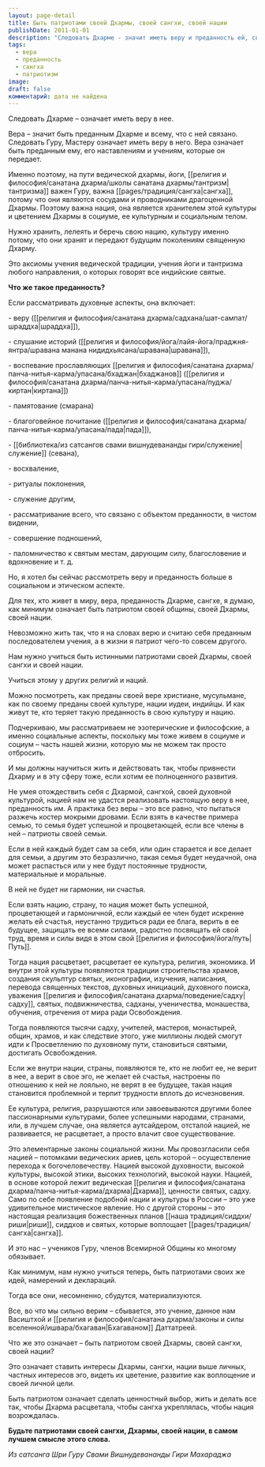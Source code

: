 ```yaml
---
layout: page-detail
title: Быть патриотами своей Дхармы, своей сангхи, своей нации
publishDate: 2011-01-01
description: "Следовать Дхарме - значит иметь веру и преданность ей, своему Гуру, сангхе и нации. Вера проявляется не только в словах, но и в активной поддержке, служении, уважении традиций, культуре и духовному сообществу. Преданность - это не только внутреннее чувство, но и практические действия: служение, слушание учения, поклонение, паломничества, поддержка общины. Без искренней веры и патриотизма к своей Дхарме и сангхе невозможно достичь гармонии и процветания ни в семье, ни в обществе. Истинная вера - это когда интересы Дхармы и сангхи ставятся выше личных, а их процветание становится личной целью. Такой подход укрепляет культуру, способствует появлению учителей, храмов, духовных искателей и ведёт к расцвету духовной жизни."
tags:
  - вера
  - преданность
  - сангха
  - патриотизм
image: 
draft: false
комментарий: дата не найдена
---
```

Следовать Дхарме – означает иметь веру в нее.

Вера – значит быть преданным Дхарме и всему, что с ней связано. Следовать Гуру, Мастеру означает иметь веру в него. Вера означает быть преданным ему, его наставлениям и учениям, которые он передает.

 Именно поэтому, на пути ведической дхармы, йоги, [[религия и философия/санатана дхарма/школы санатана дхармы/тантризм|тантризма]] важен Гуру, важна [[pages/традиция/сангха|сангха]], потому что они являются сосудами и проводниками драгоценной Дхармы. Поэтому важна нация, она является хранителем этой культуры и цветением Дхармы в социуме, ее культурным и социальным телом.

 Нужно хранить, лелеять и беречь свою нацию, культуру именно потому, что они хранят и передают будущим поколениям священную Дхарму.

 Это аксиомы учения ведической традиции, учения йоги и тантризма любого направления, о которых говорят все индийские святые.

**Что же такое преданность?** 

 Если рассматривать духовные аспекты, она включает:

 \- веру ([[религия и философия/санатана дхарма/садхана/шат-сампат/шраддха|шраддха]]),

 \- слушание историй ([[религия и философия/йога/лайя-йога/праджня-янтра/шравана манана нидидхьясана/шравана|шравана]]),

 \- воспевание прославляющих [[религия и философия/санатана дхарма/панча-нитья-карма/упасана/бхаджан|бхаджанов]] ([[религия и философия/санатана дхарма/панча-нитья-карма/упасана/пуджа/киртан|киртана]])

 \- памятование (смарана)

 \- благоговейное почитание ([[религия и философия/санатана дхарма/панча-нитья-карма/упасана/пада|пада]]),

 \- [[библиотека/из сатсангов свами вишнудевананды гири/служение|служение]] (севана),

 \- восхваление,

 \- ритуалы поклонения,

 \- служение другим,

 \- рассматривание всего, что связано с объектом преданности, в чистом видении,

 \- совершение подношений,

 \- паломничество к святым местам, дарующим силу, благословение и вдохновение и т. д.

 Но, я хотел бы сейчас рассмотреть веру и преданность больше в социальном и этическом аспекте.

 Для тех, кто живет в миру, вера, преданность Дхарме, сангхе, я думаю, как минимум означает быть патриотом своей общины, своей Дхармы, своей нации.

 Невозможно жить так, что я на словах верю и считаю себя преданным последователем учения, а в жизни я патриот чего-то совсем другого.

 Нам нужно учиться быть истинными патриотами своей Дхармы, своей сангхи и своей нации.

 Учиться этому у других религий и наций.

 Можно посмотреть, как преданы своей вере христиане, мусульмане, как по своему преданы своей культуре, нации иудеи, индийцы. И как живут те, кто теряет такую преданность в свою культуру и нацию.

 Подчеркиваю, мы рассматриваем не эзотерические и философские, а именно социальные аспекты, поскольку мы тоже живем в социуме и социум – часть нашей жизни, которую мы не можем так просто отбросить.

 И мы должны научиться жить и действовать так, чтобы привнести Дхарму и в эту сферу тоже, если хотим ее полноценного развития.

 Не умея отождествить себя с Дхармой, сангхой, своей духовной культурой, нацией нам не удастся реализовать настоящую веру в нее, преданность им. А практика без веры – это все равно, что пытаться разжечь костер мокрыми дровами. Если взять в качестве примера семью, то семья будет успешной и процветающей, если все члены в ней – патриоты своей семьи.

 Если в ней каждый будет сам за себя, или один старается и все делает для семьи, а другим это безразлично, такая семья будет неудачной, она может распасться или у нее будут постоянные трудности, материальные и моральные.

 В ней не будет ни гармонии, ни счастья.

 Если взять нацию, страну, то нация может быть успешной, процветающей и гармоничной, если каждый ее член будет искренне желать ей счастья, неустанно трудиться ради ее блага, верить в ее будущее, защищать ее всеми силами, радостно посвящать ей свой труд, время и силы видя в этом свой [[религия и философия/йога/путь|Путь]].

 Тогда нация расцветает, расцветает ее культура, религия, экономика. И внутри этой культуры появляются традиции строительства храмов, создания скульптур святых, иконографии, изучения, написания, перевода священных текстов, духовных инициаций, духовного поиска, уважения [[религия и философия/санатана дхарма/поведение/садху|садху]], святых, подвижничества, садханы, ученичества, монашества, обучения, отречения от мира ради Освобождения.

 Тогда появляются тысячи садху, учителей, мастеров, монастырей, общин, храмов, и как следствие этого, уже миллионы людей смогут идти к Просветлению по духовному пути, становиться святыми, достигать Освобождения.

 Если же внутри нации, страны, появляются те, кто не любит ее, не верит в нее, а верит в свое эго, не желает ей счастья, настроены по отношению к ней не лояльно, не верят в ее будущее, такая нация становится проблемной и терпит трудности вплоть до исчезновения.

 Ее культура, религия, разрушаются или завоевываются другими более пассионарными культурами, более успешными народами, странами, или, в лучшем случае, она является аутсайдером, отсталой нацией, не развивается, не расцветает, а просто влачит свое существование.

 Это элементарные законы социальной жизни. Мы провозгласили себя нацией – потомками ведических ариев, цель которой – осуществление перехода к богочеловечеству. Нацией высокой духовности, высокой культуры, высокой этики, высоких технологий, высокой науки. Нацией, в основе которой лежит ведическая [[религия и философия/санатана дхарма/панча-нитья-карма/дхарма|Дхарма]], ценности святых, садху. Само по себе появление подобной нации и культуры в России – это уже удивительное мистическое явление. Но с другой стороны – это настоящая реализация божественных планов [[наша традиция/сиддхи/риши|риши]], сиддхов и святых, которые воплощает [[pages/традиция/сангха|сангха]].

 И это нас – учеников Гуру, членов Всемирной Общины ко многому обязывает.

 Как минимум, нам нужно учиться теперь, быть патриотами своих же идей, намерений и деклараций.

 Тогда все они, несомненно, сбудутся, материализуются.

 Все, во что мы сильно верим – сбывается, это учение, данное нам Васиштхой и [[религия и философия/санатана дхарма/законы и силы вселенной/ишвара/бхагаван|Бхагаваном]] Даттатреей. 

 Что же это означает – быть патриотом своей Дхармы, своей сангхи, своей нации?

 Это означает ставить интересы Дхармы, сангхи, нации выше личных, частных интересов эго, видеть их цветение, развитие как воплощение и своей личной цели.

 Быть патриотом означает сделать ценностный выбор, жить и делать все так, чтобы Дхарма расцветала, чтобы сангха укреплялась, чтобы нация возрождалась.

**Будьте патриотами своей сангхи, Дхармы, своей нации, в самом лучшем смысле этого слова.** 

*Из сатсанга Шри Гуру Свами Вишнудевананды Гири Махараджа*
